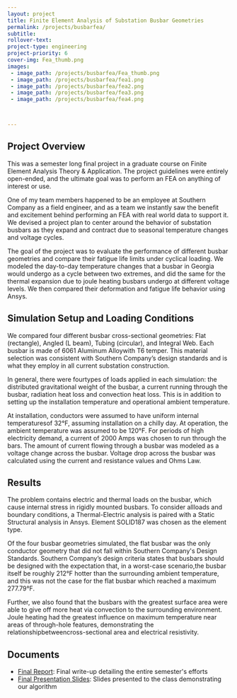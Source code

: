 ```yaml
---
layout: project
title: Finite Element Analysis of Substation Busbar Geometries
permalink: /projects/busbarfea/
subtitle:
rollover-text: 
project-type: engineering
project-priority: 6
cover-img: Fea_thumb.png
images:
 - image_path: /projects/busbarfea/Fea_thumb.png
 - image_path: /projects/busbarfea/fea1.png
 - image_path: /projects/busbarfea/fea2.png
 - image_path: /projects/busbarfea/fea3.png
 - image_path: /projects/busbarfea/fea4.png



---
```


## Project Overview

This was a semester long final project in a graduate course on Finite Element Analysis Theory & Application. The project guidelines were entirely open-ended, and the ultimate goal was to perform an FEA on anything of interest or use.

One of my team members happened to be an employee at Southern Company as a field engineer, and as a team we instantly saw the benefit and excitement behind performing an FEA with real world data to support it. We devised a project plan to center around the behavior of substation busbars as they expand and contract due to seasonal temperature changes and voltage cycles.

The goal of the project was to evaluate the performance of different busbar geometries and compare their fatigue life limits under cyclical loading. We modeled the day-to-day temperature changes that a busbar in Georgia would undergo as a cycle between two extremes, and did the same for the thermal expansion due to joule heating busbars undergo at different voltage levels. We then compared their deformation and fatigue life behavior using Ansys.

## Simulation Setup and Loading Conditions

We compared four different busbar cross-sectional geometries: Flat (rectangle), Angled (L beam), Tubing (circular), and Integral Web. Each busbar is made of 6061 Aluminum Alloywith T6 temper. This material selection was consistent with Southern Company’s design standards and is what they employ in all current substation construction.

In  general, there were fourtypes of loads applied in each simulation: the distributed gravitational weight of the busbar, a current running through the busbar, radiation heat loss and convection heat loss. This is in addition to setting up the installation temperature and operational ambient temperature. 

At installation, conductors were assumed to have uniform internal temperaturesof 32°F, assuming installation on a chilly day. At operation, the ambient temperature was assumed to be 120°F. For periods of high electricity demand, a current of 2000 Amps was chosen to run through the bars. The amount of current flowing through a busbar was modeled as a voltage change across the busbar. Voltage drop across the busbar was calculated using the current and resistance values and Ohms Law.

## Results

The problem contains electric and thermal loads on the busbar, which cause internal stress in rigidly mounted busbars. To  consider allloads and boundary conditions, a Thermal-Electric analysis is paired with a Static Structural analysis in Ansys. Element SOLID187 was chosen as the element type.

Of the four busbar geometries simulated, the flat busbar was the only conductor geometry that did not fall within Southern Company's Design Standards. Southern Company’s design criteria states that busbars should be designed with  the  expectation  that, in a worst-case scenario,the busbar itself be roughly 212°F hotter than the surrounding ambient temperature, and this was not the case for the flat busbar which reached a maximum 277.79°F. 

Further, we also found that the busbars with the greatest surface area were able  to give off more heat via  convection to  the surrounding environment. Joule  heating had the greatest influence on maximum temperature near areas of through-hole  features, demonstrating the relationshipbetweencross-sectional area and electrical resistivity.

## Documents

* [Final Report](/projects/busbarfea/FEAreport.pdf): Final write-up detailing the entire semester's efforts
* [Final Presentation Slides](/projects/busbarfea/FEApres.pdf): Slides presented to the class demonstrating our algorithm


